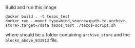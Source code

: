 Build and run this image

```
docker build . -t tezos_test
docker run --mount type=bind,source=<path-to-archive-store>,target=/data tezos_test ./tezos-script.sh
```

where <path-to-archive-store> should be a folder containing `archive_store` and the `blocks_above_933913` file.
